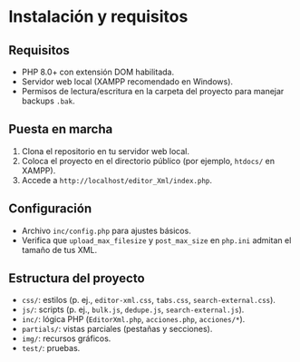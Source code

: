 # Instalación y requisitos

## Requisitos

- PHP 8.0+ con extensión DOM habilitada.
- Servidor web local (XAMPP recomendado en Windows).
- Permisos de lectura/escritura en la carpeta del proyecto para manejar backups `.bak`.

## Puesta en marcha

1. Clona el repositorio en tu servidor web local.
2. Coloca el proyecto en el directorio público (por ejemplo, `htdocs/` en XAMPP).
3. Accede a `http://localhost/editor_Xml/index.php`.

## Configuración

- Archivo `inc/config.php` para ajustes básicos.
- Verifica que `upload_max_filesize` y `post_max_size` en `php.ini` admitan el tamaño de tus XML.

## Estructura del proyecto

- `css/`: estilos (p. ej., `editor-xml.css`, `tabs.css`, `search-external.css`).
- `js/`: scripts (p. ej., `bulk.js`, `dedupe.js`, `search-external.js`).
- `inc/`: lógica PHP (`EditorXml.php`, `acciones.php`, `acciones/*`).
- `partials/`: vistas parciales (pestañas y secciones).
- `img/`: recursos gráficos.
- `test/`: pruebas.
